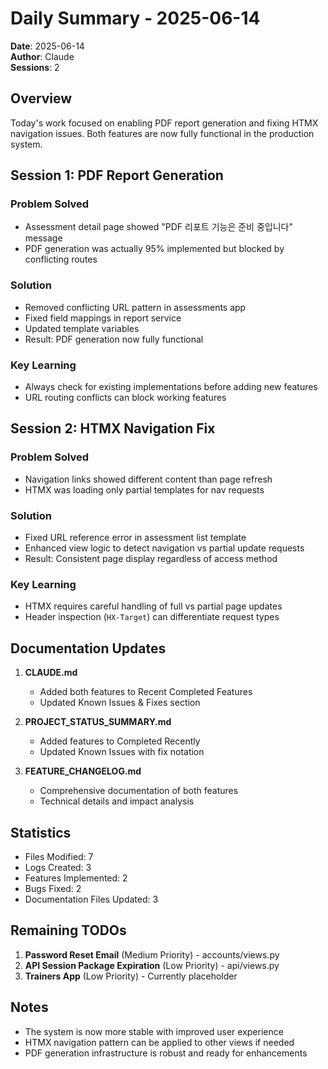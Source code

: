 # Daily Summary - 2025-06-14

**Date**: 2025-06-14  
**Author**: Claude  
**Sessions**: 2

## Overview

Today's work focused on enabling PDF report generation and fixing HTMX navigation issues. Both features are now fully functional in the production system.

## Session 1: PDF Report Generation

### Problem Solved
- Assessment detail page showed "PDF 리포트 기능은 준비 중입니다" message
- PDF generation was actually 95% implemented but blocked by conflicting routes

### Solution
- Removed conflicting URL pattern in assessments app
- Fixed field mappings in report service
- Updated template variables
- Result: PDF generation now fully functional

### Key Learning
- Always check for existing implementations before adding new features
- URL routing conflicts can block working features

## Session 2: HTMX Navigation Fix

### Problem Solved
- Navigation links showed different content than page refresh
- HTMX was loading only partial templates for nav requests

### Solution
- Fixed URL reference error in assessment list template
- Enhanced view logic to detect navigation vs partial update requests
- Result: Consistent page display regardless of access method

### Key Learning
- HTMX requires careful handling of full vs partial page updates
- Header inspection (`HX-Target`) can differentiate request types

## Documentation Updates

1. **CLAUDE.md**
   - Added both features to Recent Completed Features
   - Updated Known Issues & Fixes section

2. **PROJECT_STATUS_SUMMARY.md**
   - Added features to Completed Recently
   - Updated Known Issues with fix notation

3. **FEATURE_CHANGELOG.md**
   - Comprehensive documentation of both features
   - Technical details and impact analysis

## Statistics

- Files Modified: 7
- Logs Created: 3
- Features Implemented: 2
- Bugs Fixed: 2
- Documentation Files Updated: 3

## Remaining TODOs

1. **Password Reset Email** (Medium Priority) - accounts/views.py
2. **API Session Package Expiration** (Low Priority) - api/views.py  
3. **Trainers App** (Low Priority) - Currently placeholder

## Notes

- The system is now more stable with improved user experience
- HTMX navigation pattern can be applied to other views if needed
- PDF generation infrastructure is robust and ready for enhancements